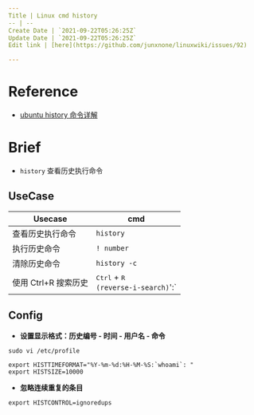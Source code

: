 ```yaml
---
Title | Linux cmd history
-- | --
Create Date | `2021-09-22T05:26:25Z`
Update Date | `2021-09-22T05:26:25Z`
Edit link | [here](https://github.com/junxnone/linuxwiki/issues/92)

---
```

# Reference
- [ubuntu history 命令详解](https://blog.csdn.net/sdfgh2046/article/details/5376086)

# Brief
- `history` 查看历史执行命令

## UseCase 

Usecase | cmd
-- | --
查看历史执行命令 | `history`
执行历史命令 | `! number`
清除历史命令 | `history -c`
使用 Ctrl+R 搜索历史 | <kbd>Ctrl</kbd> + <kbd>R</kbd><br>`(reverse-i-search)`':`

## Config

- **设置显示格式：历史编号 - 时间 - 用户名 - 命令**

```
sudo vi /etc/profile
```
```
export HISTTIMEFORMAT="%Y-%m-%d:%H-%M-%S:`whoami`: "
export HISTSIZE=10000
```


- **忽略连续重复的条目**
```
export HISTCONTROL=ignoredups
```
